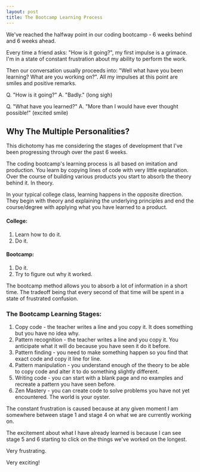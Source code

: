 ```yaml
---
layout: post
title: The Bootcamp Learning Process
---
```


We've reached the halfway point in our coding bootcamp - 6 weeks behind and 6 weeks ahead. 

Every time a friend asks: "How is it going?", my first impulse is a grimace. I'm in a state of constant frustration about my ability to perform the work. 

Then our conversation usually proceeds into: "Well what have you been learning? What are you working on?". All my impulses at this point are smiles and positive remarks.

Q. "How is it going?"
A. "Badly." (long sigh)

Q. "What have you learned?"
A. "More than I would have ever thought possible!" (excited smile)


## Why The Multiple Personalities?

This dichotomy has me considering the stages of development that I've been progressing through over the past 6 weeks. 

The coding bootcamp's learning process is all based on imitation and production. You learn by copying lines of code with very little explanation. Over the course of building various products you start to absorb the theory behind it. In theory. 

In your typical college class, learning happens in the opposite direction. They begin with theory and explaining the underlying principles and end the course/degree with applying what you have learned to a product. 

#### College:
1. Learn how to do it. 
2. Do it.

#### Bootcamp:
1. Do it.
2. Try to figure out why it worked.

The bootcamp method allows you to absorb a lot of information in a short time. The tradeoff being that every second of that time will be spent in a state of frustrated confusion. 

### The Bootcamp Learning Stages:

1. Copy code - the teacher writes a line and you copy it. It does something but you have no idea why.
2. Pattern recognition - the teacher writes a line and you copy it. You anticipate what it will do because you have seen it do it before.
3. Pattern finding - you need to make something happen so you find that exact code and copy it line for line. 
4. Pattern manipulation - you understand enough of the theory to be able to copy code and alter it to do something slightly different. 
5. Writing code - you can start with a blank page and no examples and recreate a pattern you have seen before. 
6. Zen Mastery - you can create code to solve problems you have not yet encountered. The world is your oyster. 

The constant frustration is caused because at any given moment I am somewhere between stage 1 and stage 4 on what we are currently working on. 

The excitement about what I have already learned is because I can see stage 5 and 6 starting to click on the things we've worked on the longest. 

Very frustrating.

Very exciting!





































